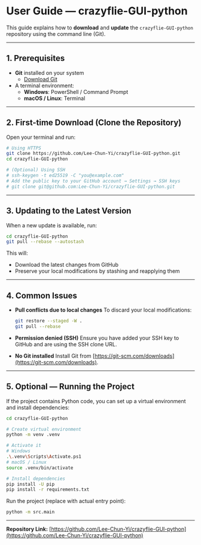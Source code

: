 # User Guide — crazyflie-GUI-python

This guide explains how to **download** and **update** the `crazyflie-GUI-python` repository using the command line (Git).

---

## 1. Prerequisites

- **Git** installed on your system  
  - [Download Git](https://git-scm.com/downloads)
- A terminal environment:
  - **Windows**: PowerShell / Command Prompt
  - **macOS / Linux**: Terminal

---

## 2. First-time Download (Clone the Repository)

Open your terminal and run:

```bash
# Using HTTPS
git clone https://github.com/Lee-Chun-Yi/crazyflie-GUI-python.git
cd crazyflie-GUI-python

# (Optional) Using SSH
# ssh-keygen -t ed25519 -C "you@example.com"
# Add the public key to your GitHub account → Settings → SSH keys
# git clone git@github.com:Lee-Chun-Yi/crazyflie-GUI-python.git
````

---

## 3. Updating to the Latest Version

When a new update is available, run:

```bash
cd crazyflie-GUI-python
git pull --rebase --autostash
```

This will:

* Download the latest changes from GitHub
* Preserve your local modifications by stashing and reapplying them

---

## 4. Common Issues

* **Pull conflicts due to local changes**
  To discard your local modifications:

  ```bash
  git restore --staged -W .
  git pull --rebase
  ```

* **Permission denied (SSH)**
  Ensure you have added your SSH key to GitHub and are using the SSH clone URL.

* **No Git installed**
  Install Git from [https://git-scm.com/downloads](https://git-scm.com/downloads).

---

## 5. Optional — Running the Project

If the project contains Python code, you can set up a virtual environment and install dependencies:

```bash
cd crazyflie-GUI-python

# Create virtual environment
python -m venv .venv

# Activate it
# Windows
.\.venv\Scripts\Activate.ps1
# macOS / Linux
source .venv/bin/activate

# Install dependencies
pip install -U pip
pip install -r requirements.txt
```

Run the project (replace with actual entry point):

```bash
python -m src.main
```

---

**Repository Link:** [https://github.com/Lee-Chun-Yi/crazyflie-GUI-python](https://github.com/Lee-Chun-Yi/crazyflie-GUI-python)



